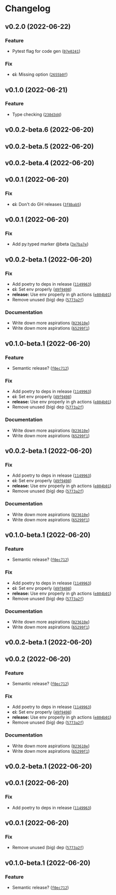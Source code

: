 # Changelog

<!--next-version-placeholder-->

## v0.2.0 (2022-06-22)
### Feature
* Pytest flag for code gen ([`07e0241`](https://github.com/ainsleymcgrath/pytest-embrace/commit/07e0241a184fd15eb1b73ab4fae1576493bd2a53))

### Fix
* **ci:** Missing option ([`2655b0f`](https://github.com/ainsleymcgrath/pytest-embrace/commit/2655b0f314d92dc07af74be02181b6ffd91cb6ed))

## v0.1.0 (2022-06-21)
### Feature
* Type checking ([`230d3d4`](https://github.com/ainsleymcgrath/pytest-embrace/commit/230d3d4302189c50234bab92ce0bfc0904159ddb))

## v0.0.2-beta.6 (2022-06-20)


## v0.0.2-beta.5 (2022-06-20)


## v0.0.2-beta.4 (2022-06-20)


## v0.0.1 (2022-06-20)
### Fix
* **ci:** Don't do GH releases ([`3f8bab5`](https://github.com/ainsleymcgrath/pytest-embrace/commit/3f8bab5aaf763e6ab9a0b6a6b7ac9be7470e37f6))

## v0.0.1 (2022-06-20)
### Fix
* Add py.typed marker @beta ([`3e7ba7e`](https://github.com/ainsleymcgrath/pytest-embrace/commit/3e7ba7e0b1183aa8c3ed903b8f534b38111226a6))

## v0.0.2-beta.1 (2022-06-20)
### Fix
* Add poetry to deps in release ([`1149963`](https://github.com/ainsleymcgrath/pytest-embrace/commit/114996333439810d8c3837a8c3f987c61ae39b96))
* **ci:** Set env properly ([`49f9498`](https://github.com/ainsleymcgrath/pytest-embrace/commit/49f9498bf13de4b59f9b419a15aa5e54dbb38511))
* **release:** Use env properly in gh actions ([`e804b01`](https://github.com/ainsleymcgrath/pytest-embrace/commit/e804b0174ad4d2be6bb5f458a9e01497207ca8d1))
* Remove unused (big) dep ([`5773a2f`](https://github.com/ainsleymcgrath/pytest-embrace/commit/5773a2ff650c585e4ab320f5e7b1386224bb4e0b))

### Documentation
* Write down more aspirations ([`023610e`](https://github.com/ainsleymcgrath/pytest-embrace/commit/023610ea274f97f34730162df2b3f51bbc9d7798))
* Write down more aspirations ([`65299f1`](https://github.com/ainsleymcgrath/pytest-embrace/commit/65299f16c0cf098fb37d16129d28b2fe49fc7974))

## v0.1.0-beta.1 (2022-06-20)
### Feature
* Semantic release? ([`f0ec712`](https://github.com/ainsleymcgrath/pytest-embrace/commit/f0ec7129d89885df404eec8cb474ad4d7d2d7790))

### Fix
* Add poetry to deps in release ([`1149963`](https://github.com/ainsleymcgrath/pytest-embrace/commit/114996333439810d8c3837a8c3f987c61ae39b96))
* **ci:** Set env properly ([`49f9498`](https://github.com/ainsleymcgrath/pytest-embrace/commit/49f9498bf13de4b59f9b419a15aa5e54dbb38511))
* **release:** Use env properly in gh actions ([`e804b01`](https://github.com/ainsleymcgrath/pytest-embrace/commit/e804b0174ad4d2be6bb5f458a9e01497207ca8d1))
* Remove unused (big) dep ([`5773a2f`](https://github.com/ainsleymcgrath/pytest-embrace/commit/5773a2ff650c585e4ab320f5e7b1386224bb4e0b))

### Documentation
* Write down more aspirations ([`023610e`](https://github.com/ainsleymcgrath/pytest-embrace/commit/023610ea274f97f34730162df2b3f51bbc9d7798))
* Write down more aspirations ([`65299f1`](https://github.com/ainsleymcgrath/pytest-embrace/commit/65299f16c0cf098fb37d16129d28b2fe49fc7974))

## v0.0.2-beta.1 (2022-06-20)
### Fix
* Add poetry to deps in release ([`1149963`](https://github.com/ainsleymcgrath/pytest-embrace/commit/114996333439810d8c3837a8c3f987c61ae39b96))
* **ci:** Set env properly ([`49f9498`](https://github.com/ainsleymcgrath/pytest-embrace/commit/49f9498bf13de4b59f9b419a15aa5e54dbb38511))
* **release:** Use env properly in gh actions ([`e804b01`](https://github.com/ainsleymcgrath/pytest-embrace/commit/e804b0174ad4d2be6bb5f458a9e01497207ca8d1))
* Remove unused (big) dep ([`5773a2f`](https://github.com/ainsleymcgrath/pytest-embrace/commit/5773a2ff650c585e4ab320f5e7b1386224bb4e0b))

### Documentation
* Write down more aspirations ([`023610e`](https://github.com/ainsleymcgrath/pytest-embrace/commit/023610ea274f97f34730162df2b3f51bbc9d7798))
* Write down more aspirations ([`65299f1`](https://github.com/ainsleymcgrath/pytest-embrace/commit/65299f16c0cf098fb37d16129d28b2fe49fc7974))

## v0.1.0-beta.1 (2022-06-20)
### Feature
* Semantic release? ([`f0ec712`](https://github.com/ainsleymcgrath/pytest-embrace/commit/f0ec7129d89885df404eec8cb474ad4d7d2d7790))

### Fix
* Add poetry to deps in release ([`1149963`](https://github.com/ainsleymcgrath/pytest-embrace/commit/114996333439810d8c3837a8c3f987c61ae39b96))
* **ci:** Set env properly ([`49f9498`](https://github.com/ainsleymcgrath/pytest-embrace/commit/49f9498bf13de4b59f9b419a15aa5e54dbb38511))
* **release:** Use env properly in gh actions ([`e804b01`](https://github.com/ainsleymcgrath/pytest-embrace/commit/e804b0174ad4d2be6bb5f458a9e01497207ca8d1))
* Remove unused (big) dep ([`5773a2f`](https://github.com/ainsleymcgrath/pytest-embrace/commit/5773a2ff650c585e4ab320f5e7b1386224bb4e0b))

### Documentation
* Write down more aspirations ([`023610e`](https://github.com/ainsleymcgrath/pytest-embrace/commit/023610ea274f97f34730162df2b3f51bbc9d7798))
* Write down more aspirations ([`65299f1`](https://github.com/ainsleymcgrath/pytest-embrace/commit/65299f16c0cf098fb37d16129d28b2fe49fc7974))

## v0.0.2-beta.1 (2022-06-20)


## v0.0.2 (2022-06-20)
### Feature
* Semantic release? ([`f0ec712`](https://github.com/ainsleymcgrath/pytest-embrace/commit/f0ec7129d89885df404eec8cb474ad4d7d2d7790))

### Fix
* Add poetry to deps in release ([`1149963`](https://github.com/ainsleymcgrath/pytest-embrace/commit/114996333439810d8c3837a8c3f987c61ae39b96))
* **ci:** Set env properly ([`49f9498`](https://github.com/ainsleymcgrath/pytest-embrace/commit/49f9498bf13de4b59f9b419a15aa5e54dbb38511))
* **release:** Use env properly in gh actions ([`e804b01`](https://github.com/ainsleymcgrath/pytest-embrace/commit/e804b0174ad4d2be6bb5f458a9e01497207ca8d1))
* Remove unused (big) dep ([`5773a2f`](https://github.com/ainsleymcgrath/pytest-embrace/commit/5773a2ff650c585e4ab320f5e7b1386224bb4e0b))

### Documentation
* Write down more aspirations ([`023610e`](https://github.com/ainsleymcgrath/pytest-embrace/commit/023610ea274f97f34730162df2b3f51bbc9d7798))
* Write down more aspirations ([`65299f1`](https://github.com/ainsleymcgrath/pytest-embrace/commit/65299f16c0cf098fb37d16129d28b2fe49fc7974))

## v0.0.2-beta.1 (2022-06-20)


## v0.0.1 (2022-06-20)
### Fix
* Add poetry to deps in release ([`1149963`](https://github.com/ainsleymcgrath/pytest-embrace/commit/114996333439810d8c3837a8c3f987c61ae39b96))

## v0.0.1 (2022-06-20)
### Fix
* Remove unused (big) dep ([`5773a2f`](https://github.com/ainsleymcgrath/pytest-embrace/commit/5773a2ff650c585e4ab320f5e7b1386224bb4e0b))

## v0.1.0-beta.1 (2022-06-20)
### Feature
* Semantic release? ([`f0ec712`](https://github.com/ainsleymcgrath/pytest-embrace/commit/f0ec7129d89885df404eec8cb474ad4d7d2d7790))
